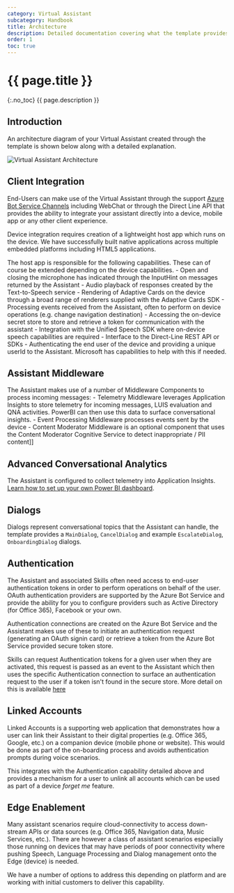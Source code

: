 ```yaml
---
category: Virtual Assistant
subcategory: Handbook
title: Architecture
description: Detailed documentation covering what the template provides and how it works
order: 1
toc: true
---
```


# {{ page.title }}
{:.no_toc}
{{ page.description }}

## Introduction
An architecture diagram of your Virtual Assistant created through the template is shown below along with a detailed explanation.

![Virtual Assistant Architecture]({{site.baseurl}}/assets/images/virtualassistant-architecture.jpg)

## Client Integration

End-Users can make use of the Virtual Assistant through the support [Azure Bot Service Channels](https://docs.microsoft.com/en-us/azure/bot-service/bot-service-manage-channels?view=azure-bot-service-4.0) including WebChat or through the Direct Line API that provides the ability to integrate your assistant directly into a device, mobile app or any other client experience.

Device integration requires creation of a lightweight host app which runs on the device. We have successfully built native applications across multiple embedded platforms including HTML5 applications.

The host app is responsible for the following capabilities. These can of course be extended depending on the device capabilities.
    - Open and closing the microphone has indicated through the InputHint on messages returned by the Assistant
    - Audio playback of responses created by the Text-to-Speech service
    - Rendering of Adaptive Cards on the device through a broad range of renderers supplied with the Adaptive Cards SDK
    - Processing events received from the Assistant, often to perform on device operations (e.g. change navigation destination)
    - Accessing the on-device secret store to store and retrieve a token for communication with the assistant
    - Integration with the Unified Speech SDK where on-device speech capabilities are required
    - Interface to the Direct-Line REST API or SDKs
    - Authenticating the end user of the device and providing a unique userId to the Assistant. Microsoft has capabilities to help with this if needed.

## Assistant Middleware

The Assistant makes use of a number of Middleware Components to process incoming messages:
    - Telemetry Middleware leverages Application Insights to store telemetry for incoming messages, LUIS evaluation and QNA activities. PowerBI can then use this data to surface conversational insights.
    - Event Processing Middleware processes events sent by the device
    - Content Moderator Middleware is an optional component that uses the Content Moderator Cognitive Service to detect inappropriate / PII content]]

## Advanced Conversational Analytics

The Assistant is configured to collect telemetry into Application Insights. [Learn how to set up your own Power BI dashboard]({{site.baseurl}}/virtual-assistant/tutorials/view-analytics/1-intro/).

## Dialogs

Dialogs represent conversational topics that the Assistant can handle, the template provides a `MainDialog`, `CancelDialog` and example `EscalateDialog`, `OnboardingDialog` dialogs.

## Authentication

The Assistant and associated Skills often need access to end-user authentication tokens in order to perform operations on behalf of the user. OAuth authentication providers are supported by the Azure Bot Service and provide the ability for you to configure providers such as Active Directory (for Office 365), Facebook or your own.

Authentication connections are created on the Azure Bot Service and the Assistant makes use of these to initiate an authentication request (generating an OAuth signin card) or retrieve a token from the Azure Bot Service provided secure token store.

Skills can request Authentication tokens for a given user when they are activated, this request is passed as an event to the Assistant which then uses the specific Authentication connection to surface an authentication request to the user if a token isn't found in the secure store. More detail on this is available [here]({{site.baseurl}}/reference/skills/skilltokenflow)

## Linked Accounts

Linked Accounts is a supporting web application that demonstrates how a user can link their Assistant to their digital properties (e.g. Office 365, Google, etc.) on a companion device (mobile phone or website). This would be done as part of the on-boarding process and avoids authentication prompts during voice scenarios.

This integrates with the Authentication capability detailed above and provides a mechanism for a user to unlink all accounts which can be used as part of a device *forget me* feature.

## Edge Enablement

Many assistant scenarios require cloud-connectivity to access down-stream APIs or data sources (e.g. Office 365, Navigation data, Music Services, etc.). There are however a class of assistant scenarios especially those running on devices that may have periods of poor connectivity where pushing Speech, Language Processing and Dialog management onto the Edge (device) is needed.

We have a number of options to address this depending on platform and are working with initial customers to deliver this capability.